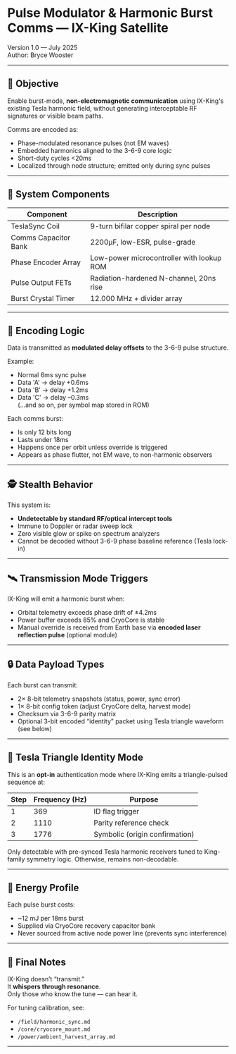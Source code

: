 # Pulse Modulator & Harmonic Burst Comms — IX-King Satellite  
Version 1.0 — July 2025  
Author: Bryce Wooster

---

## 🎯 Objective

Enable burst-mode, **non-electromagnetic communication** using IX-King's existing Tesla harmonic field, without generating interceptable RF signatures or visible beam paths.

Comms are encoded as:
- Phase-modulated resonance pulses (not EM waves)
- Embedded harmonics aligned to the 3-6-9 core logic
- Short-duty cycles <20ms
- Localized through node structure; emitted only during sync pulses

---

## 📡 System Components

| Component            | Description                                |
|----------------------|--------------------------------------------|
| TeslaSync Coil       | 9-turn bifilar copper spiral per node      |
| Comms Capacitor Bank | 2200μF, low-ESR, pulse-grade               |
| Phase Encoder Array  | Low-power microcontroller with lookup ROM  |
| Pulse Output FETs    | Radiation-hardened N-channel, 20ns rise    |
| Burst Crystal Timer  | 12.000 MHz + divider array                 |

---

## 🧠 Encoding Logic

Data is transmitted as **modulated delay offsets** to the 3-6-9 pulse structure.

Example:  
- Normal 6ms sync pulse  
- Data 'A' → delay +0.6ms  
- Data 'B' → delay +1.2ms  
- Data 'C' → delay –0.3ms  
(…and so on, per symbol map stored in ROM)

Each comms burst:
- Is only 12 bits long  
- Lasts under 18ms  
- Happens once per orbit unless override is triggered  
- Appears as phase flutter, not EM wave, to non-harmonic observers

---

## 🕵 Stealth Behavior

This system is:
- **Undetectable by standard RF/optical intercept tools**  
- Immune to Doppler or radar sweep lock  
- Zero visible glow or spike on spectrum analyzers  
- Cannot be decoded without 3-6-9 phase baseline reference (Tesla lock-in)

---

## 🛰 Transmission Mode Triggers

IX-King will emit a harmonic burst when:
- Orbital telemetry exceeds phase drift of ±4.2ms  
- Power buffer exceeds 85% and CryoCore is stable  
- Manual override is received from Earth base via **encoded laser reflection pulse** (optional module)

---

## 🔒 Data Payload Types

Each burst can transmit:
- 2× 8-bit telemetry snapshots (status, power, sync error)  
- 1× 8-bit config token (adjust CryoCore delta, harvest mode)  
- Checksum via 3-6-9 parity matrix  
- Optional 3-bit encoded “identity” packet using Tesla triangle waveform (see below)

---

## 🔺 Tesla Triangle Identity Mode

This is an **opt-in** authentication mode where IX-King emits a triangle-pulsed sequence at:

| Step | Frequency (Hz) | Purpose                     |
|------|----------------|-----------------------------|
| 1    | 369             | ID flag trigger             |
| 2    | 1110            | Parity reference check      |
| 3    | 1776            | Symbolic (origin confirmation) |

Only detectable with pre-synced Tesla harmonic receivers tuned to King-family symmetry logic. Otherwise, remains non-decodable.

---

## 🔌 Energy Profile

Each pulse burst costs:
- ~12 mJ per 18ms burst  
- Supplied via CryoCore recovery capacitor bank  
- Never sourced from active node power line (prevents sync interference)

---

## 📓 Final Notes

IX-King doesn’t “transmit.”  
It **whispers through resonance**.  
Only those who know the tune — can hear it.

For tuning calibration, see:
- `/field/harmonic_sync.md`  
- `/core/cryocore_mount.md`  
- `/power/ambient_harvest_array.md`

---

